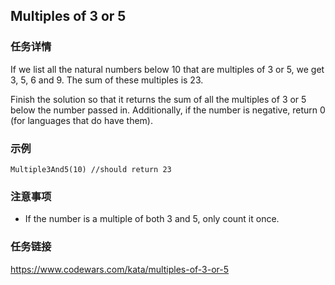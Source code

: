 ## Multiples of 3 or 5

### 任务详情

If we list all the natural numbers below 10 that are multiples of 3 or 5, we get 3, 5, 6 and 9. The sum of these multiples is 23.

Finish the solution so that it returns the sum of all the multiples of 3 or 5 below the number passed in. Additionally, if the number is negative, return 0 (for languages that do have them).

### 示例


```golang
Multiple3And5(10) //should return 23
```

### 注意事项

- If the number is a multiple of both 3 and 5, only count it once.

### 任务链接

https://www.codewars.com/kata/multiples-of-3-or-5